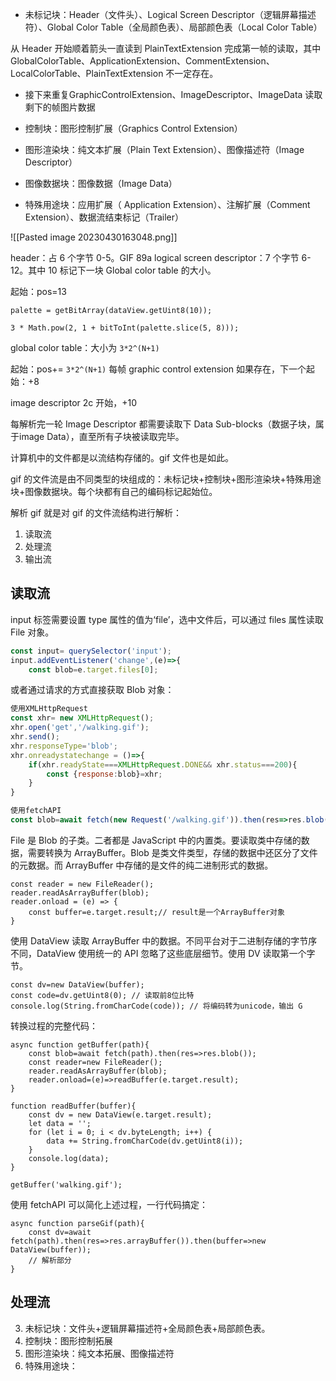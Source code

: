 


-   未标记块：Header（文件头）、Logical Screen Descriptor（逻辑屏幕描述符）、Global Color Table（全局颜色表）、局部颜色表（Local Color Table）

从 Header 开始顺着箭头一直读到 PlainTextExtension 完成第一帧的读取，其中 GlobalColorTable、ApplicationExtension、CommentExtension、LocalColorTable、PlainTextExtension 不一定存在。

-   接下来重复GraphicControlExtension、ImageDescriptor、ImageData 读取剩下的帧图片数据

-   控制块：图形控制扩展（Graphics Control Extension）
    
-   图形渲染块：纯文本扩展（Plain Text Extension）、图像描述符（Image Descriptor）

-   图像数据块：图像数据（Image Data）

-   特殊用途块：应用扩展（ Application Extension）、注解扩展（Comment Extension）、数据流结束标记（Trailer）


![[Pasted image 20230430163048.png]]


header：占 6 个字节 0-5。GIF 89a
logical screen descriptor：7 个字节 6-12。其中 10 标记下一块 Global color table 的大小。

起始：pos=13
```
palette = getBitArray(dataView.getUint8(10));

3 * Math.pow(2, 1 + bitToInt(palette.slice(5, 8)));
```
global color table：大小为 `3*2^(N+1)`

起始：pos+= `3*2^(N+1)`
每帧
graphic control extension
如果存在，下一个起始：+8

image descriptor 2c 开始，+10

每解析完一轮 Image Descriptor 都需要读取下 Data Sub-blocks（数据子块，属于image Data），直至所有子块被读取完毕。


计算机中的文件都是以流结构存储的。gif 文件也是如此。

gif 的文件流是由不同类型的块组成的：未标记块+控制块+图形渲染块+特殊用途块+图像数据块。每个块都有自己的编码标记起始位。

解析 gif 就是对 gif 的文件流结构进行解析：
1. 读取流
2. 处理流
3. 输出流

## 读取流
input 标签需要设置 type 属性的值为‘file’，选中文件后，可以通过 files 属性读取 File 对象。
```JavaScript
const input= querySelector('input');
input.addEventListener('change',(e)=>{
	const blob=e.target.files[0];
```

或者通过请求的方式直接获取 Blob 对象：
```JavaScript
使用XMLHttpRequest
const xhr= new XMLHttpRequest();
xhr.open('get','/walking.gif');
xhr.send();
xhr.responseType='blob';
xhr.onreadystatechange = ()=>{
	if(xhr.readyState===XMLHttpRequest.DONE&& xhr.status===200){
		const {response:blob}=xhr;		
	}
}

使用fetchAPI
const blob=await fetch(new Request('/walking.gif')).then(res=>res.blob());
```

File 是 Blob 的子类。二者都是 JavaScript 中的内置类。要读取类中存储的数据，需要转换为 ArrayBuffer。Blob 是类文件类型，存储的数据中还区分了文件的元数据。而 ArrayBuffer 中存储的是文件的纯二进制形式的数据。
```
const reader = new FileReader();
reader.readAsArrayBuffer(blob);
reader.onload = (e) => {
	const buffer=e.target.result;// result是一个ArrayBuffer对象
}
```

使用 DataView 读取 ArrayBuffer 中的数据。不同平台对于二进制存储的字节序不同，DataView 使用统一的 API 忽略了这些底层细节。使用 DV 读取第一个字节。
```
const dv=new DataView(buffer);
const code=dv.getUint8(0); // 读取前8位比特
console.log(String.fromCharCode(code)); // 将编码转为unicode，输出 G
```

转换过程的完整代码：
```
async function getBuffer(path){
	const blob=await fetch(path).then(res=>res.blob());
	const reader=new FileReader();
	reader.readAsArrayBuffer(blob);
	reader.onload=(e)=>readBuffer(e.target.result);
}

function readBuffer(buffer){
	const dv = new DataView(e.target.result);
	let data = '';
	for (let i = 0; i < dv.byteLength; i++) {
		data += String.fromCharCode(dv.getUint8(i));
	}
	console.log(data);
}

getBuffer('walking.gif');
```

使用 fetchAPI 可以简化上述过程，一行代码搞定：
```
async function parseGif(path){
	const dv=await fetch(path).then(res=>res.arrayBuffer()).then(buffer=>new DataView(buffer));
	// 解析部分
}
```

## 处理流

3. 未标记块：文件头+逻辑屏幕描述符+全局颜色表+局部颜色表。
4. 控制块：图形控制拓展
5. 图形渲染块：纯文本拓展、图像描述符
6. 特殊用途块：